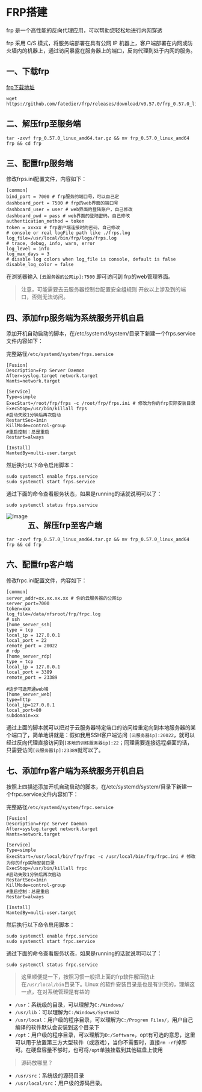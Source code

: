 # FRP搭建

frp 是一个高性能的反向代理应用，可以帮助您轻松地进行内网穿透

frp 采用 C/S 模式，将服务端部署在具有公网 IP 机器上，客户端部署在内网或防火墙内的机器上，通过访问暴露在服务器上的端口，反向代理到处于内网的服务。 

## 一、下载frp

[frp下载地址](https://github.com/fatedier/frp/releases)

```shell
wget https://github.com/fatedier/frp/releases/download/v0.57.0/frp_0.57.0_linux_amd64.tar.gz
```

## 二、解压frp至服务端

```shell
tar -zxvf frp_0.57.0_linux_amd64.tar.gz && mv frp_0.57.0_linux_amd64 frp && cd frp
```

## 三、配置frp服务端

修改frps.ini配置文件，内容如下：

```shell
[common]
bind_port = 7000 # frp服务的端口号，可以自己定
dashboard_port = 7500 # frp的web界面的端口号
dashboard_user = user # web界面的登陆账户，自己修改
dashboard_pwd = pass # web界面的登陆密码，自己修改
authentication_method = token
token = xxxxx # frp客户端连接时的密码，自己修改
# console or real logFile path like ./frps.log
log_file=/usr/local/bin/frp/logs/frps.log
# trace, debug, info, warn, error
log_level = info
log_max_days = 3
# disable log colors when log_file is console, default is false
disable_log_color = false
```

在浏览器输入 `[云服务器的公网ip]:7500` 即可访问到 frp的web管理界面。

> 注意，可能需要去云服务器控制台配置安全组规则 开放以上涉及到的端口，否则无法访问。

## 四、添加frp服务端为系统服务开机自启

添加开机自动启动的脚本，在/etc/systemd/system/目录下新建一个frps.service文件内容如下：

完整路径`/etc/systemd/system/frps.service`

```shell
[Fusion]
Description=Frp Server Daemon
After=syslog.target network.target
Wants=network.target

[Service]
Type=simple
ExecStart=/root/frp/frps -c /root/frp/frps.ini # 修改为你的frp实际安装目录
ExecStop=/usr/bin/killall frps
#启动失败1分钟后再次启动
RestartSec=1min
KillMode=control-group
#重启控制：总是重启
Restart=always

[Install]
WantedBy=multi-user.target
```

然后执行以下命令启用脚本：

```shell
sudo systemctl enable frps.service
sudo systemctl start frps.service
```

通过下面的命令查看服务状态，如果是running的话就说明可以了：

```shell
sudo systemctl status frps.service
```

<img src="https://image.iokko.cn/file/6045d514d8b8598b15ca1.png" alt="Image" style="float: left;">

## 五、解压frp至客户端

```shell
tar -zxvf frp_0.57.0_linux_amd64.tar.gz && mv frp_0.57.0_linux_amd64 frp && cd frp
```

## 六、配置frp客户端

修改frpc.ini配置文件，内容如下：

```shell
[common]
server_addr=xx.xx.xx.xx # 你的云服务器的公网ip
server_port=7000
token=xxx
log_file=/data/nfsroot/frp/frpc.log
# ssh
[home_server_ssh]
type = tcp
local_ip = 127.0.0.1
local_port = 22
remote_port = 20022
# rdp
[home_server_rdp]
type = tcp
local_ip = 127.0.0.1
local_port = 3389
remote_port = 23389

#这步可选开通web端
[home_server_web]
type=http
local_ip=127.0.0.1
local_port=80
subdomain=xx
```

通过上面的脚本就可以把对于云服务器特定端口的访问给重定向到本地服务器的某个端口了，简单地讲就是：假如我用SSH客户端访问 `[云服务器ip]:20022`，就可以经过反向代理直接访问到`[本地的训练服务器ip]:22`；同理需要连接远程桌面的话，只需要访问`[云服务器ip]:23389`就可以了。

## 七、添加frp客户端为系统服务开机自启

按照上四描述添加开机自动启动的脚本，在/etc/systemd/system/目录下新建一个frpc.service文件内容如下：

完整路径`/etc/systemd/system/frpc.service`

```shell
[Fusion]
Description=Frpc Server Daemon
After=syslog.target network.target
Wants=network.target
 
[Service]
Type=simple
ExecStart=/usr/local/bin/frp/frpc -c /usr/local/bin/frp/frpc.ini # 修改为你的frp实际安装目录
ExecStop=/usr/bin/killall frpc
#启动失败1分钟后再次启动
RestartSec=1min
KillMode=control-group
#重启控制：总是重启
Restart=always
 
[Install]
WantedBy=multi-user.target
```

然后执行以下命令启用脚本：

```shell
sudo systemctl enable frpc.service
sudo systemctl start frpc.service
```

通过下面的命令查看服务状态，如果是running的话就说明可以了：

```shell
sudo systemctl status frpc.service
```

> 这里顺便提一下，按照习惯一般把上面的frp软件解压防止在`/usr/local/bin`目录下。Linux 的软件安装目录是也是有讲究的，理解这一点，在对系统管理是有益的

- `/usr`：系统级的目录，可以理解为`C:/Windows/`
- `/usr/lib`：可以理解为`C:/Windows/System32`
- `/usr/local`：用户级的程序目录，可以理解为`C:/Progrem Files/`，用户自己编译的软件默认会安装到这个目录下
- `/opt`：用户级的程序目录，可以理解为`D:/Software`，opt有可选的意思，这里可以用于放置第三方大型软件（或游戏），当你不需要时，直接`rm -rf`掉即可。在硬盘容量不够时，也可将`/opt`单独挂载到其他磁盘上使用

> 源码放哪里？

- `/usr/src`：系统级的源码目录
- `/usr/local/src`：用户级的源码目录。